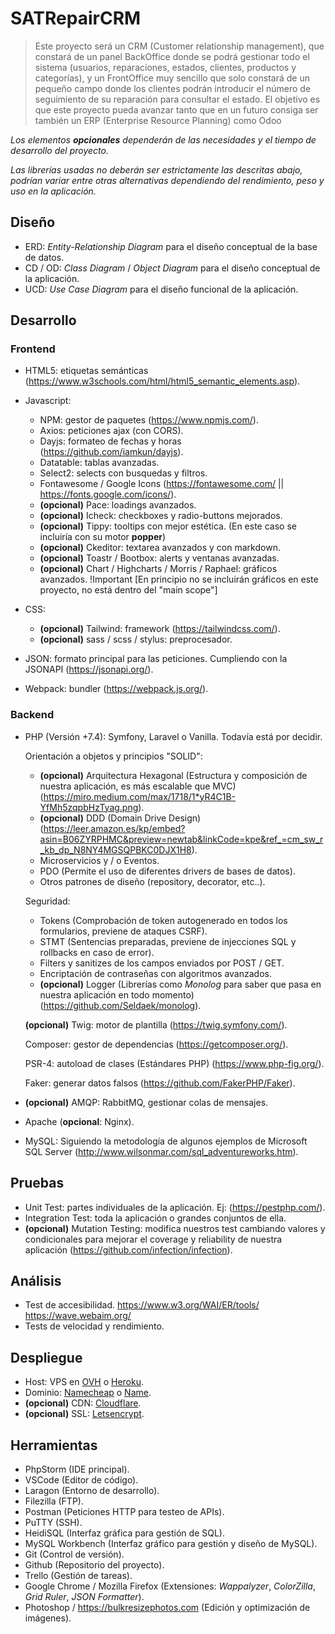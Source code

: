 # SATRepairCRM
> Este proyecto será un CRM (Customer relationship management), que constará de un panel BackOffice donde se podrá gestionar todo el
> sistema (usuarios, reparaciones, estados, clientes, productos y categorías), y 
> un FrontOffice muy sencillo que solo constará de un pequeño campo donde los clientes podrán
> introducir el número de seguimiento de su reparación para consultar el estado.
> El objetivo es que este proyecto pueda avanzar tanto que en un futuro consiga ser también un ERP (Enterprise Resource Planning) como Odoo

*Los elementos **opcionales** dependerán de las necesidades y el tiempo de desarrollo del proyecto.*

*Las librerías usadas no deberán ser estrictamente las descritas abajo, podrían variar entre otras alternativas dependiendo del rendimiento, peso y uso en la aplicación.*

## Diseño
-  ERD: *Entity-Relationship Diagram* para el diseño conceptual de la base de datos.
-  CD / OD: *Class Diagram* / *Object Diagram* para el diseño conceptual de la aplicación.
-  UCD: *Use Case Diagram* para el diseño funcional de la aplicación.

## Desarrollo
### Frontend
- HTML5: etiquetas semánticas (https://www.w3schools.com/html/html5_semantic_elements.asp).
- Javascript:
	- NPM: gestor de paquetes (https://www.npmjs.com/).
	- Axios: peticiones ajax (con CORS).
	- Dayjs: formateo de fechas y horas (https://github.com/iamkun/dayjs).
	- Datatable: tablas avanzadas.
	- Select2: selects con busquedas y filtros.
	- Fontawesome / Google Icons (https://fontawesome.com/ || https://fonts.google.com/icons/).
	- **(opcional)** Pace: loadings avanzados.
	- **(opcional)** Icheck: checkboxes y radio-buttons mejorados.
	- **(opcional)** Tippy: tooltips con mejor estética. (En este caso se incluiría con su motor **popper**)
	- **(opcional)** Ckeditor: textarea avanzados y con markdown.
	- **(opcional)** Toastr / Bootbox: alerts y ventanas avanzadas.
	- **(opcional)** Chart / Highcharts / Morris / Raphael: gráficos avanzados. 
		!Important [En principio no se incluirán gráficos en este proyecto, no está dentro del "main scope"]
	
- CSS:
	- **(opcional)** Tailwind: framework (https://tailwindcss.com/).
	- **(opcional)** sass / scss / stylus: preprocesador.

- JSON: formato principal para las peticiones. Cumpliendo con la JSONAPI (https://jsonapi.org/).
- Webpack: bundler (https://webpack.js.org/).
	
### Backend
- PHP (Versión +7.4): Symfony, Laravel o Vanilla. Todavía está por decidir.

	Orientación a objetos y principios "SOLID":
	- **(opcional)** Arquitectura Hexagonal (Estructura y composición de nuestra aplicación, es más escalable que MVC) (https://miro.medium.com/max/1718/1*yR4C1B-YfMh5zqpbHzTyag.png).
	- **(opcional)** DDD (Domain Drive Design) (https://leer.amazon.es/kp/embed?asin=B06ZYRPHMC&preview=newtab&linkCode=kpe&ref_=cm_sw_r_kb_dp_N8NY4MGSQPBKC0DJX1H8).
	- Microservicios y / o Eventos.
	- PDO (Permite el uso de diferentes drivers de bases de datos).
	- Otros patrones de diseño (repository, decorator, etc..).
			
	Seguridad:

	- Tokens (Comprobación de token autogenerado en todos los formularios, previene de ataques CSRF).
	- STMT (Sentencias preparadas, previene de injecciones SQL y rollbacks en caso de error).
	- Filters y sanitizes de los campos enviados por POST / GET.
	- Encriptación de contraseñas con algoritmos avanzados.
	- **(opcional)** Logger (Librerías como *Monolog* para saber que pasa en nuestra aplicación en todo momento) (https://github.com/Seldaek/monolog).
		
	**(opcional)** Twig: motor de plantilla (https://twig.symfony.com/).

	Composer: gestor de dependencias (https://getcomposer.org/).
		
	PSR-4: autoload de clases (Estándares PHP) (https://www.php-fig.org/).

	Faker: generar datos falsos (https://github.com/FakerPHP/Faker). 
	
- **(opcional)** AMQP: RabbitMQ, gestionar colas de mensajes.
- Apache (**opcional**: Nginx).
- MySQL: Siguiendo la metodología de algunos ejemplos de Microsoft SQL Server (http://www.wilsonmar.com/sql_adventureworks.htm).

## Pruebas
- Unit Test: partes individuales de la aplicación. Ej: (https://pestphp.com/).
- Integration Test: toda la aplicación o grandes conjuntos de ella.
- **(opcional)** Mutation Testing: modifica nuestros test cambiando valores y condicionales para mejorar el coverage y reliability de nuestra aplicación (https://github.com/infection/infection).

## Análisis
- Test de accesibilidad.
	  https://www.w3.org/WAI/ER/tools/
	  https://wave.webaim.org/
- Tests de velocidad y rendimiento.

## Despliegue
- Host: VPS en [OVH](https://www.ovh.es/) o [Heroku](https://www.heroku.com/).
- Dominio: [Namecheap](https://www.namecheap.com/) o [Name](https://www.name.com/).
- **(opcional)** CDN: [Cloudflare](https://www.cloudflare.com/).
- **(opcional)** SSL: [Letsencrypt](https://letsencrypt.org/).

## Herramientas
- PhpStorm (IDE principal).
- VSCode (Editor de código).
- Laragon (Entorno de desarrollo).
- Filezilla (FTP).
- Postman (Peticiones HTTP para testeo de APIs).
- PuTTY (SSH).
- HeidiSQL (Interfaz gráfica para gestión de SQL).
- MySQL Workbench (Interfaz gráfico para gestión y diseño de MySQL).
- Git (Control de versión).
- Github (Repositorio del proyecto).
- Trello (Gestión de tareas).
- Google Chrome / Mozilla Firefox (Extensiones: *Wappalyzer*, *ColorZilla*, *Grid Ruler*, *JSON Formatter*). 
- Photoshop / https://bulkresizephotos.com (Edición y optimización de imágenes).